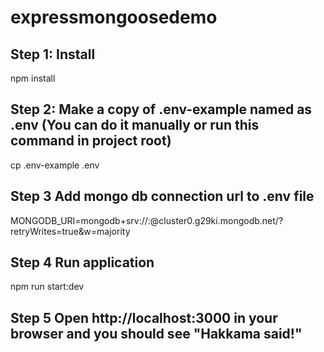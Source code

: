 # expressmongoosedemo

## Step 1: Install 
npm install

## Step 2: Make a copy of .env-example named as .env (You can do it manually or run this command in project root)
cp .env-example .env

## Step 3 Add mongo db connection url to .env file
MONGODB_URI=mongodb+srv://<username>:<password>@cluster0.g29ki.mongodb.net/<dbName>?retryWrites=true&w=majority

## Step 4 Run application
npm run start:dev

## Step 5 Open http://localhost:3000 in your browser and you should see "Hakkama said!"
